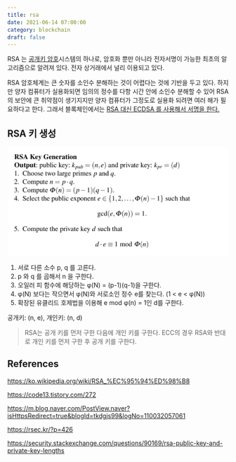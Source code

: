 ```yaml
---
title: rsa
date: 2021-06-14 07:00:00
category: blockchain
draft: false
---
```


RSA 는 [공개키 암호](/crypto/공개키-암호화/)시스템의 하나로, 암호화 뿐만 아니라 전자서명이 가능한 최초의 알고리즘으로 알려져 있다. 전자 상거래에서 널리 이용되고 있다.

RSA 암호체계는 큰 숫자를 소인수 분해하는 것이 어렵다는 것에 기반을 두고 있다. 하지만 양자 컴퓨터가 실용화되면 임의의 정수를 다항 시간 안에 소인수 분해할 수 있어 RSA 의 보안에 큰 취약점이 생기지지만 양자 컴퓨터가 그정도로 실용화 되려면 여러 해가 필요하다고 한다. 그래서 블록체인에서는 [RSA 대신 ECDSA 를 사용해서 서명을 한다.](/blockchain/blockchain-에서-rsa-대신-ecdsa-를-사용하는-이유)

## RSA 키 생성

![](./1.png)

1. 서로 다른 소수 p, q 를 고른다.
2. p 와 q 를 곱해서 n 을 구한다.
3. 오일러 피 함수에 해당하는 φ(N) = (p-1)(q-1)을 구한다.
4. φ(N) 보다는 작으면서 φ(N)와 서로소인 정수 e를 찾는다. (1 < e < φ(N))
5. 확장된 유클리드 호제법을 이용해 e mod φ(n) = 1인 d를 구한다.

공개키: (n, e), 개인키: (n, d)

> RSA는 공개 키를 먼저 구한 다음에 개인 키를 구한다. ECC의 경우 RSA와 반대로 개인 키를 먼저 구한 후 공개 키를 구한다.

## References

https://ko.wikipedia.org/wiki/RSA_%EC%95%94%ED%98%B8

https://code13.tistory.com/272

https://m.blog.naver.com/PostView.naver?isHttpsRedirect=true&blogId=tkdgjs99&logNo=110032057061

https://rsec.kr/?p=426

https://security.stackexchange.com/questions/90169/rsa-public-key-and-private-key-lengths
